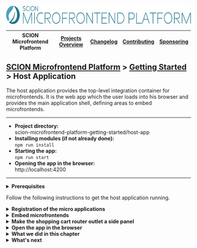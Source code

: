 <a href="/README.md"><img src="/resources/branding/scion-microfrontend-platform-banner.svg" height="50" alt="SCION Microfrontend Platform"></a>

| SCION Microfrontend Platform | [Projects Overview][menu-projects-overview] | [Changelog][menu-changelog] | [Contributing][menu-contributing] | [Sponsoring][menu-sponsoring] |  
| --- | --- | --- | --- | --- |

## [SCION Microfrontend Platform][menu-home] > [Getting Started][menu-getting-started] > Host Application

The host application provides the top-level integration container for microfrontends. It is the web app which the user loads into his browser and provides the main application shell, defining areas to embed microfrontends.

***
- **Project directory:**\
  scion-microfrontend-platform-getting-started/host-app
- **Installing modules (if not already done):**\
  `npm run install`
- **Starting the app:**\
  `npm run start`
- **Opening the app in the browser:**\
  http://localhost:4200
***


<details>
   <summary><strong>Prerequisites</strong></summary>
   <br>
   
If you checked out the `skeleton` branch of the Git repository for this guide, the directory structure should look like this. If not, please refer to [How to complete this guide][link-getting-started#installation] for step-by-step instructions.

```
   scion-microfrontend-platform-getting-started
   ├── host-app
   │   ├── src
   │   │   ├── index.html // HTML template
   │   │   ├── host-controller.ts // TypeScript file
   │   │   └── styles.scss // Sass stylesheet
   │   ├── package.json
   │   └── tsconfig.json
```
</details>

 
Follow the following instructions to get the host application running.

<details>
   <summary><strong>Registration of the micro applications</strong></summary>
   <br>

In this section, we will register the `host`, `products`, `shopping cart` and `devtools` as micro applications and start the platform host. Registered micro applications can interact with the platform and other micro applications.

1. Open the TypeScript file `host-controller.ts`.
1. Configure the micro applications by adding the following content before the constructor:
   ```ts
   import { ApplicationConfig } from '@scion/microfrontend-platform';

   private platformConfig: ApplicationConfig[] = [
     {symbolicName: 'host-app', manifestUrl: '/manifest.json'},
     {symbolicName: 'products-app', manifestUrl: 'http://localhost:4201/manifest.json'},
     {symbolicName: 'shopping-cart-app', manifestUrl: 'http://localhost:4202/manifest.json'},
     {symbolicName: 'devtools', manifestUrl: 'https://scion-microfrontend-platform-devtools.now.sh/assets/manifest.json', intentionCheckDisabled: true, scopeCheckDisabled: true},
   ];
   ```
   For each micro application, we provide an application config with the application's symbolic name and the URL to its manifest. Symbolic names must be unique and are used by the micro applications to connect to the platform host. The manifest is a JSON file that contains information about a micro application.
1. Next, start the platform and register the micro applications by adding the following content to the `init` method, as follows:
   ```ts
        import { MicrofrontendPlatform } from '@scion/microfrontend-platform';   
   
        public async init(): Promise<void> {
   [+]    await MicrofrontendPlatform.startHost(this.platformConfig, {symbolicName: 'host-app'});
        }   
   ```
   > Lines to be added are preceded by the [+] mark.
   
   The second argument is the symbolic name of the micro application starting the platform host. It is optional. If specified, we can interact with the platform and other micro applications, e.g., publish messages or navigate in router outlets.
1. Provide the manifest JSON file that we referenced in the first step.
    Create the file `manifest.json` in the `src` folder, as follows:
    ```json
    {
      "name": "Host App"
    }
    ```

    The manifest must declare at least the human-readable name of the application. The name has no meaning to the platform, but is used, for example, by the DevTools to list the micro applications.

    To learn more about the manifest, refer to the [Developer Guide][link-developer-guide#manifest].

    > This step requires to serve the application anew. 

</details>

<details>
   <summary><strong>Embed microfrontends</strong></summary>
   <br>

In this section, we will embed the `products`, `shopping cart` and `devtools` microfrontends.
   
1. Open the HTML template `index.html`.
1. Add a button to the HTML template to show the shopping cart, as follows:
   ```html
   <nav>
     <button class="shopping-cart">Shopping Cart</button>
   </nav>
   ```
1. Add three router outlets to the HTML template, as follows:
   ```html
   <sci-router-outlet></sci-router-outlet>
   <sci-router-outlet name="SHOPPING-CART"></sci-router-outlet>
   <sci-router-outlet name="DEV-TOOLS"></sci-router-outlet>
   ```
   In the first router outlet, we will show the `products` microfrontend. It has no name, so it defaults to the primary router outlet. In the second router outlet, we will show the `shopping cart` microfrontend. And in the third router outlet, we will show the `devtools` microfrontend.
   
   > A router outlet is a placeholder that the platform dynamically fills based on the current router state. Using the router, you can instruct an outlet to embed a microfrontend. By giving an outlet a name, you can reference it as the routing target. If not naming an outlet, its name defaults to `primary`. The concept of the router outlet is inspired by the Angular routing mechanism. For more information, refer to the [Developer Guide][link-developer-guide#routing].
1. Open the TypeScript file `host-controller.ts`.
1. Now, we want to route the primary router outlet to display the `products` microfrontend, as follows:

   ```ts
        import { OutletRouter } from '@scion/microfrontend-platform';   
        import { Beans } from '@scion/toolkit/bean-manager';
   
        public async init(): Promise<void> {
          // Start the platform
          await MicrofrontendPlatform.startHost(this.platformConfig, {symbolicName: 'host-app'});
 
   [+]    // Display the `products` microfrontend in the primary router outlet
   [+]    Beans.get(OutletRouter).navigate('http://localhost:4201/products.html');
        }
   ```
   > Lines to be added are preceded by the [+] mark.

   The `OutletRouter` allows us to route the content of a `<sci-router-outlet>`. Since we do not specify a target outlet, navigation refers to the primary router outlet. We get the router via the platform's bean manager.
1. Next, we want to display the `shopping cart` microfrontend when the user clicks the shopping cart button.

   In the constructor, add a click listener to the shopping cart button and invoke the method `onToggleShoppingCart`, as follows:
   ```ts
   import { MessageClient } from '@scion/microfrontend-platform';
   
   constructor() {
     document.querySelector('button.shopping-cart').addEventListener('click', () => this.onToggleShoppingCart());
   }
   
   private onToggleShoppingCart(): void {
     // Publish message to toggle the shopping cart panel when the user clicks the shopping cart button
     Beans.get(MessageClient).publish('shopping-cart/toggle-side-panel');
   }
   ```
   
   Unlike to embedding the `products` microfrontend, we publish a message to show the `shopping cart` microfrontend. As of now, nothing would happen when the user clicks on that button, because we did not register a message listener yet. It is important to understand that the platform transports that message to all micro applications. Later, when implementing the `shopping cart` micro application, we will subscribe to such messages and navigate accordingly. Of course, we could also use the `OutletRouter` directly. For illustrative purposes, however, we use an alternative approach, which further has the advantage that we do not have to know the URL of the microfrontend to embed it. Instead, we let the providing micro application perform the routing, keeping the microfrontend URL an implementation detail of the micro application that provides the microfrontend.
   
   > Note: It would be even better to use the Intention API for showing a microfrontend, which, however, would go beyond the scope of this Getting Started Guide. For more information, refer to the [Developer Guide][link-developer-guide#routing-in-the-activator].
1. Finally, we want to route the devtools router outlet to display the `devtools` microfrontend, as follows:

   ```ts
        import { OutletRouter } from '@scion/microfrontend-platform';   
        import { Beans } from '@scion/toolkit/bean-manager';
   
        public async init(): Promise<void> {
          // Start the platform
          await MicrofrontendPlatform.startHost(this.platformConfig, {symbolicName: 'host-app'});
 
          // Display the `products` microfrontend in the primary router outlet
          Beans.get(OutletRouter).navigate('http://localhost:4201/products.html');

   [+]    // Display the devtools microfrontend in the devtools router outlet
   [+]    Beans.get(OutletRouter).navigate('https://scion-microfrontend-platform-devtools.now.sh', {outlet: 'DEV-TOOLS'});
        }
   ```
   > Lines to be added are preceded by the [+] mark.
</details>

<details>
   <summary><strong>Make the shopping cart router outlet a side panel</strong></summary>
   <br>
   
We want the shopping cart outlet to behave like a side panel that the user can expand or collapse by clicking on the shopping cart button.

Therefore, open the stylesheet file `styles.scss` and add the following style:
   
```scss
sci-router-outlet[name="SHOPPING-CART"].sci-empty {
  display: none;
}
```
</details>

<details>
   <summary><strong>Open the app in the browser</strong></summary>
   <br>

We did it! Run `npm run start` to serve the applications.

When you open the page http://localhost:4200, you see:
- the header "Products" provided by the otherwise still empty `products` microfrontend 
- the button we prepared for toggling the shopping cart sidebar
- the `devtools` microfrontend

This is not yet much. That is because we first have to implement the micro applications for `products` and `shopping cart`. If you open the console panel of your browser, you will notice that the platform tries to load the manifests for the `products` and `shopping cart` micro applications, which leads to an error because they are not yet available.
</details>

<details>
   <summary><strong>What we did in this chapter</strong></summary>
   <br>

We have added two router outlets to the HTML template of the host application for embedding the `products` and `shopping cart` microfrontends. We are loading the `products` microfrontend using the platform router. For the `shopping cart` microfrontend, we chose an alternative approach. Instead of routing ourselves, we delegate the routing to the `shopping cart` application by publishing a message.

<details>
   <summary>The <code>index.html</code> looks as following:</summary>

```html
<!DOCTYPE html>
<html lang="en">
  <head>
    <title>Webshop</title>
    <link rel="stylesheet" type="text/css" href="styles.scss">
    <script defer src="./host-controller.ts"></script>
  </head>
  <body>
    <nav>
      <button class="shopping-cart">Shopping Cart</button>
    </nav>
    <sci-router-outlet></sci-router-outlet>
    <sci-router-outlet name="SHOPPING-CART"></sci-router-outlet>
    <sci-router-outlet name="DEV-TOOLS"></sci-router-outlet>
  </body>
</html>
```
</details>


<details>
   <summary>The <code>host-controller.ts</code> looks as following:</summary>

```ts
import { ApplicationConfig, MessageClient, MicrofrontendPlatform, OutletRouter } from '@scion/microfrontend-platform';
import { Beans } from '@scion/toolkit/bean-manager';

class HostController {

  private platformConfig: ApplicationConfig[] = [
    {symbolicName: 'host-app', manifestUrl: '/manifest.json'},
    {symbolicName: 'products-app', manifestUrl: 'http://localhost:4201/manifest.json'},
    {symbolicName: 'shopping-cart-app', manifestUrl: 'http://localhost:4202/manifest.json'},
    {symbolicName: 'devtools', manifestUrl: 'https://scion-microfrontend-platform-devtools.now.sh/assets/manifest.json', intentionCheckDisabled: true, scopeCheckDisabled: true},
  ];

  constructor() {
    document.querySelector('button.shopping-cart').addEventListener('click', () => this.onToggleShoppingCart());
  }

  public async init(): Promise<void> {
    // Start the platform
    await MicrofrontendPlatform.startHost(this.platformConfig, {symbolicName: 'host-app'});

    // Display the products microfrontend in the primary router outlet
    Beans.get(OutletRouter).navigate('http://localhost:4201/products.html');

    // Display the devtools microfrontend in the devtools router outlet
    Beans.get(OutletRouter).navigate('https://scion-microfrontend-platform-devtools.now.sh', {outlet: 'DEV-TOOLS'});
  }

  private onToggleShoppingCart(): void {
    // Publish message to toggle the shopping cart panel when the user clicks the shopping cart button
    Beans.get(MessageClient).publish('shopping-cart/toggle-side-panel');
  }
}

new HostController().init();
```
</details>

<details>
   <summary>The <code>manifest.json</code> looks as following:</summary>

```json
{
  "name": "Host App"
}

```
</details>

</details>

<details>
   <summary><strong>What's next</strong></summary>
   <br>

   Next, we will develop the `products` micro application so that the user can view the products of our webshop. Click [here][link-getting-started:products-app] to continue. 
</details>

[menu-home]: /README.md
[menu-projects-overview]: /docs/site/projects-overview.md
[menu-changelog]: /docs/site/changelog/changelog.md
[menu-contributing]: /CONTRIBUTING.md
[menu-sponsoring]: /docs/site/sponsoring.md

[menu-getting-started]: /docs/site/getting-started/getting-started.md
[link-getting-started#installation]: /docs/site/getting-started/getting-started.md#how-to-complete-this-guide
[link-developer-guide#routing-in-the-activator]: https://scion-microfrontend-platform-developer-guide.now.sh/#chapter:activator:routing-in-the-activator
[link-developer-guide#routing]: https://scion-microfrontend-platform-developer-guide.now.sh/#chapter:embedding-microfrontends
[link-developer-guide#manifest]: https://scion-microfrontend-platform-developer-guide.now.sh/#chapter:intention-api:manifest
[link-getting-started:products-app]: /docs/site/getting-started/getting-started-products-app.md

